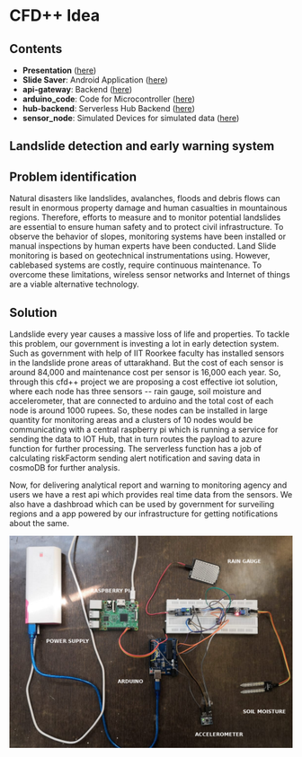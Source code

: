 # CFD++ Idea

## Contents
- **Presentation** ([here](/Presentation))
- **Slide Saver**: Android Application ([here](/SlideSaver/))
- **api-gateway**: Backend ([here](/api-gateway/))
- **arduino_code**: Code for Microcontroller ([here](/arduino_code/))
- **hub-backend**: Serverless Hub Backend ([here](/hub-backend/))
- **sensor_node**: Simulated Devices for simulated data ([here](/sensor_node/))

## Landslide detection and early warning system

## Problem identification

Natural disasters like landslides, avalanches, floods and debris flows can result in enormous property damage and human casualties in mountainous regions. Therefore, efforts to measure and to monitor potential landslides are essential to ensure human safety and to protect civil infrastructure. To observe the behavior of slopes, monitoring systems have been installed or manual inspections by human experts have been conducted. Land Slide monitoring is based on geotechnical instrumentations using. However, cablebased systems are costly, require continuous maintenance. To overcome these limitations, wireless sensor networks and Internet of things are a viable alternative technology. 

## Solution

Landslide every year causes a massive loss of life and properties. To tackle this problem, our government is investing a lot in early detection system. Such as government with help of IIT Roorkee faculty has installed sensors in the landslide prone areas of uttarakhand. But the cost of each sensor is around 84,000 and maintenance cost per sensor is 16,000 each year. So, through this cfd++ project we are proposing a cost effective iot solution, where each node has three sensors -- rain gauge, soil moisture and accelerometer, that are connected to arduino and the total cost of each node is around 1000 rupees. So, these nodes can be installed in large quantity for monitoring areas and a clusters of 10 nodes would be communicating with a central raspberry pi which is running a service for sending the data to IOT Hub, that in turn routes the payload to azure function for further processing. The serverless function has a job of calculating riskFactorm sending alert notification and saving data in cosmoDB for further analysis.


Now, for delivering analytical report and warning to monitoring agency and users we have a rest api which provides real time data from the sensors. We also have a dashbroad which can be used by government for surveiling regions and a app powered  by our infrastructure for getting notifications about the same.   

![](images/iot_setup.jpg)
